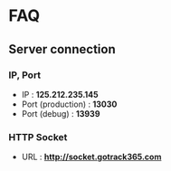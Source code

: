 # FAQ

## Server connection 

### IP, Port 
- IP    : **125.212.235.145**
- Port (production) : **13030**
- Port (debug)      : **13939**

### HTTP Socket
- URL   : **http://socket.gotrack365.com**
